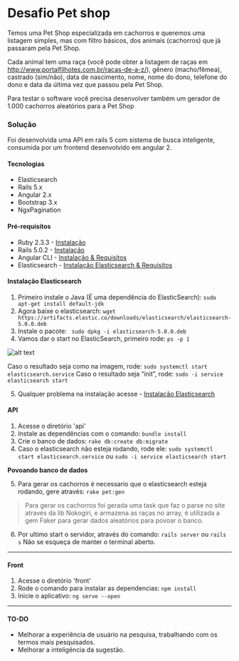 # Desafio Pet shop


Temos uma Pet Shop especializada em cachorros e queremos uma listagem simples, mas com filtro básicos, dos animais (cachorros) que já passaram pela Pet Shop.
	
Cada animal tem uma raça (você pode obter a listagem de raças em http://www.portalfilhotes.com.br/racas-de-a-z/), gênero (macho/fêmea), castrado (sim/não), data de nascimento, nome, nome do dono, telefone do dono e data da última vez que passou pela Pet Shop.

Para testar o software você precisa desenvolver também um gerador de 1.000 cachorros aleatórios para a Pet Shop

### Solução
 
Foi desenvolvida uma API em rails 5 com sistema de busca inteligente, consumida por um frontend desenvolvido em angular 2.

#### Tecnologias
* Elasticsearch
* Rails 5.x
* Angular 2.x
* Bootstrap 3.x
* NgxPagination

#### Pré-requisitos
- Ruby 2.3.3 - [Instalação](https://gorails.com/setup/ubuntu/14.04#ruby)
- Rails 5.0.2 - [Instalação](https://gorails.com/setup/ubuntu/14.04#rails)
- Angular CLI - [Instalação & Requisitos](https://github.com/angular/angular-cli#installation)
- Elasticsearch - [Instalação Elasticsearch & Requisitos](https://www.elastic.co/guide/en/elasticsearch/reference/current/install-elasticsearch.html)

#### Instalação Elasticsearch
1. Primeiro instale o Java (É uma dependência do ElasticSearch): ``` sudo apt-get install default-jdk ```
2. Agora baixe o elasticsearch: ``` wget https://artifacts.elastic.co/downloads/elasticsearch/elasticsearch-5.0.0.deb ```
3. Instale o pacote: ``` sudo dpkg -i elasticsearch-5.0.0.deb```
4. Vamos dar o start no ElasticSearch, primeiro rode: ```ps -p 1```
   
![alt text](https://i1.wp.com/onebitcode.com/wp-content/uploads/2016/11/Captura-de-tela-de-2016-11-05-00-16-01.png?resize=330%2C53)

  Caso o resultado seja como na imagem, rode: ```sudo systemctl start elasticsearch.service```
  Caso o resultado seja “init”, rode: ```sudo -i service elasticsearch start```

5. Qualquer problema na instalação acesse - [Instalação Elasticsearch](https://www.elastic.co/guide/en/elasticsearch/reference/current/install-elasticsearch.html)

#### API
1. Acesse o diretório 'api'
2. Instale as dependências com o comando: ```bundle install ```
3. Crie o banco de dados: ``` rake db:create db:migrate ```
4. Caso o elasticsearch não esteja rodando, rode ele: ```sudo systemctl start elasticsearch.service``` ou ```sudo -i service elasticsearch start```

<b> Povoando banco de dados </b>

5. Para gerar os cachorros é necessario que o elasticsearch esteja rodando, gere através: ``` rake pet:gen ```

> Para gerar os cachorros foi gerada uma task que faz o parse no site através da lib Nokogiri, e armazena as raças no array, é utilizada a gem Faker para gerar
>dados aleatórios para povoar o banco.

6. Por ultimo start o servidor, através do comando: ``` rails server ``` ou ``` rails s ```
Não se esqueça de manter o terminal aberto.

----------

#### Front 
1. Acesse o diretório 'front'
2. Rode o comando para instalar as dependencias: ``` npm install ``` 
3. Inicie o aplicativo: ``` ng serve --open ```

----------
#### TO-DO
- Melhorar a experiência de usuário na pesquisa, trabalhando com os termos mais pesquisados.
- Melhorar a inteligência da sugestão. 

